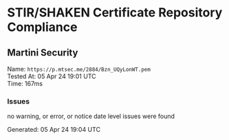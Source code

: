 # STIR/SHAKEN Certificate Repository Compliance

## Martini Security

Name: `https://p.mtsec.me/2884/Bzn_UQyLonWT.pem`\
Tested At: 05 Apr 24 19:01 UTC\
Time: 167ms

### Issues

no warning, or error, or notice date level issues were found

Generated: 05 Apr 24 19:04 UTC